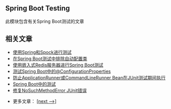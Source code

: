 ## Spring Boot Testing

此模块包含有关Spring Boot测试的文章

## 相关文章

+ [使用Spring和Spock进行测试](docs/使用Spring和Spock进行测试.md)
+ [在Spring Boot测试中排除自动配置类](docs/在SpringBoot测试中排除自动配置类.md)
+ [使用嵌入式Redis服务器进行Spring Boot测试](docs/使用嵌入式Redis服务器进行SpringBoot测试.md)
+ [测试Spring Boot中的@ConfigurationProperties](docs/测试SpringBoot中的@ConfigurationProperties.md)
+ [防止ApplicationRunner或CommandLineRunner Bean在JUnit测试期间执行](docs/防止ApplicationRunner或CommandLineRunner-Bean在JUnit测试期间执行.md)
+ [Spring Boot中的测试](docs/SpringBoot中的测试.md)
+ [修复NoSuchMethodError JUnit错误](docs/修复NoSuchMethodError-JUnit错误.md)

- 更多文章： [[next -->]](../spring-boot-testing-2/README.md)